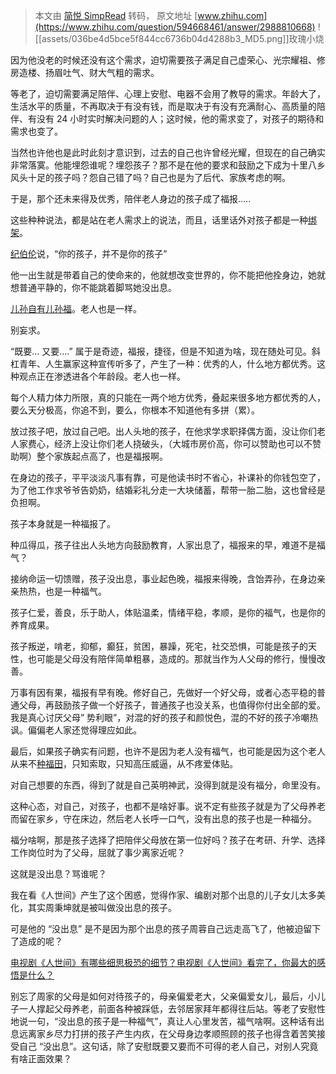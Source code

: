 > 本文由 [简悦 SimpRead](http://ksria.com/simpread/) 转码， 原文地址 [www.zhihu.com](https://www.zhihu.com/question/594668461/answer/2988810668) ![[assets/036be4d5bce5f844cc6736b04d4288b3_MD5.png]]玫瑰小烧​

因为他没老的时候还没有这个需求，迫切需要孩子满足自己虚荣心、光宗耀祖、修房造楼、扬眉吐气、财大气粗的需求。

等老了，迫切需要满足陪伴、心理上安慰、电器不会用了教导的需求。年龄大了，生活水平的质量，不再取决于有没有钱，而是取决于有没有充满耐心、高质量的陪伴、有没有 24 小时实时解决问题的人；这时候，他的需求变了，对孩子的期待和需求也变了。

当然也许他也是此时此刻才意识到，过去的自己也许曾经光耀，但现在的自己确实非常落寞。他能埋怨谁呢？埋怨孩子？那不是在他的要求和鼓励之下成为十里八乡风头十足的孩子吗？怨自己错了吗？自己也是为了后代、家族考虑的啊。

于是，那个还未来得及优秀，陪伴老人身边的孩子成了福报…..

这些种种说法，都是站在老人需求上的说法，而且，话里话外对孩子都是一种[绑架](https://www.zhihu.com/search?q=%E7%BB%91%E6%9E%B6&search_source=Entity&hybrid_search_source=Entity&hybrid_search_extra=%7B%22sourceType%22%3A%22answer%22%2C%22sourceId%22%3A2988810668%7D)。

[纪伯伦](https://www.zhihu.com/search?q=%E7%BA%AA%E4%BC%AF%E4%BC%A6&search_source=Entity&hybrid_search_source=Entity&hybrid_search_extra=%7B%22sourceType%22%3A%22answer%22%2C%22sourceId%22%3A2988810668%7D)说，“你的孩子，并不是你的孩子”

他一出生就是带着自己的使命来的，他就想改变世界的，你不能把他拴身边，她就想普通平静的，你不能跳着脚骂她没出息。

[儿孙自有儿孙福](https://www.zhihu.com/search?q=%E5%84%BF%E5%AD%99%E8%87%AA%E6%9C%89%E5%84%BF%E5%AD%99%E7%A6%8F&search_source=Entity&hybrid_search_source=Entity&hybrid_search_extra=%7B%22sourceType%22%3A%22answer%22%2C%22sourceId%22%3A2988810668%7D)。老人也是一样。

别妄求。

“既要… 又要….” 属于是奇迹，福报，捷径，但是不知道为啥，现在随处可见。斜杠青年、人生赢家这种宣传听多了，产生了一种：优秀的人，什么地方都优秀。这种观点正在渗透进各个年龄段。老人也一样。

每个人精力体力所限，真的只能在一两个地方优秀，叠起来很多地方都优秀的人，要么天分极高，你追不到，要么，你根本不知道他有多拼（累）。

放过孩子吧，放过自己吧。出人头地的孩子，在他求学求职择偶方面，没让你们老人家费心，经济上没让你们老人挠破头，（大城市房价高，你可以赞助也可以不赞助啊）整个家族起点高了，也是福报啊。

在身边的孩子，平平淡淡凡事有靠，可是他读书时不省心，补课补的你钱包空了，为了他工作求爷爷告奶奶，结婚彩礼分走一大块储蓄，帮带一胎二胎，这也曾经是负担啊。

孩子本身就是一种福报了。

种瓜得瓜，孩子往出人头地方向鼓励教育，人家出息了，福报来的早，难道不是福气？

接纳命运一切馈赠，孩子没出息，事业起色晚，福报来得晚，含饴弄孙，在身边亲亲热热，也是一种福气。

孩子仁爱，善良，乐于助人，体贴温柔，情绪平稳，孝顺，是你的福气，也是你的养育成果。

孩子叛逆，啃老，抑郁，癫狂，贫困，暴躁，死宅，社交恐惧，可能是孩子的天性，也可能是父母没有陪伴简单粗暴，造成的。那就当作为人父母的修行，慢慢改善。

万事有因有果，福报有早有晚。修好自己，先做好一个好父母，或者心态平稳的普通父母，再鼓励孩子做一个好孩子，普通孩子也没关系，也值得你付出全部的爱。我是真心讨厌父母” 势利眼”，对混的好的孩子和颜悦色，混的不好的孩子冷嘲热讽。偏偏老人家还觉得理应如此。

最后，如果孩子确实有问题，也许不是因为老人没有福气，也可能是因为这个老人从来不[种福田](https://www.zhihu.com/search?q=%E7%A7%8D%E7%A6%8F%E7%94%B0&search_source=Entity&hybrid_search_source=Entity&hybrid_search_extra=%7B%22sourceType%22%3A%22answer%22%2C%22sourceId%22%3A2988810668%7D)，只知索取，只知高压威逼，从不疼爱体贴。

对自己想要的东西，得到了就是自己英明神武，没得到就是没有福分，命里没有。

这种心态，对自己，对孩子，也都不是啥好事。说不定有些孩子就是为了父母养老而留在家乡，守在床边，然后老人长呼一口气，没有出息的孩子也是一种福分。

福分啥啊，那是孩子选择了把陪伴父母放在第一位好吗？孩子在考研、升学、选择工作岗位时为了父母，屈就了事少离家近呢？

这就是没出息？骂谁呢？

我在看《人世间》产生了这个困惑，觉得作家、编剧对那个出息的儿子女儿太多美化，其实周秉坤就是被叫做没出息的孩子。

可是他的 “没出息” 是不是因为那个出息的孩子周蓉自己远走高飞了，他被迫留下了造成的呢？

[电视剧《人世间》有哪些细思极恐的细节？](https://www.zhihu.com/question/509511198/answer/2376032354)[电视剧《人世间》看完了，你最大的感悟是什么？](https://www.zhihu.com/question/521508673/answer/2392105183)

别忘了周家的父母是如何对待孩子的，母亲偏爱老大，父亲偏爱女儿，最后，小儿子一人撑起父母养老，前面各种被踩低，去邻居家拜年都得往后站。等老了安慰性地说一句，“没出息的孩子是一种福气”，真让人心里发苦，福气啥啊。这种话有出息远离家乡尽力打拼的孩子产生内疚，在父母身边孝顺照顾的孩子也得含着苦笑接受自己 “没出息”。这句话，除了安慰既要又要而不可得的老人自己，对别人究竟有啥正面效果？